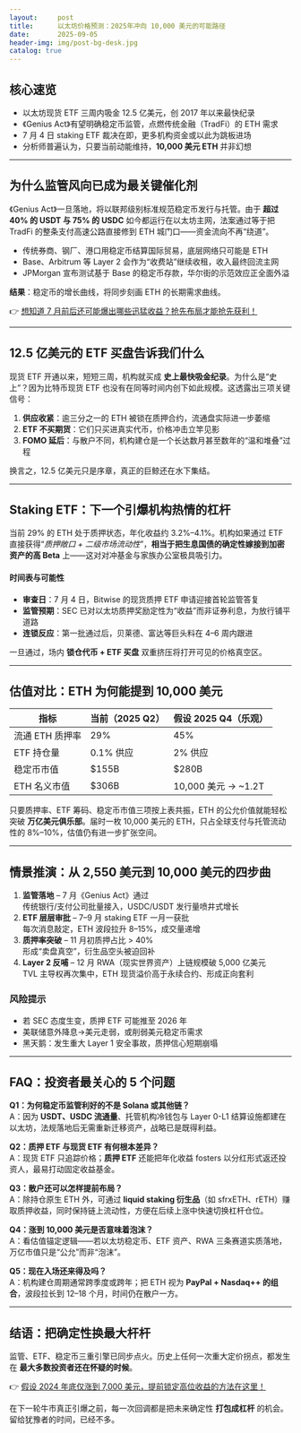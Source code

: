 ```yaml
---
layout:     post
title:      以太坊价格预测：2025年冲向 10,000 美元的可能路径
date:       2025-09-05
header-img: img/post-bg-desk.jpg
catalog: true
---
```


## 核心速览

- 以太坊现货 ETF 三周内吸金 12.5 亿美元，创 2017 年以来最快纪录  
- 《Genius Act》有望明确稳定币监管，点燃传统金融（TradFi）的 ETH 需求  
- 7 月 4 日 staking ETF 裁决在即，更多机构资金或以此为跳板进场  
- 分析师普遍认为，只要当前动能维持，**10,000 美元 ETH** 并非幻想  

---

## 为什么监管风向已成为最关键催化剂

《Genius Act》一旦落地，将以联邦级别标准规范稳定币发行与托管。由于 **超过 40% 的 USDT 与 75% 的 USDC** 如今都运行在以太坊主网，法案通过等于把 TradFi 的整条支付高速公路直接修到 ETH 城门口——资金流向不再“绕道”。

- 传统券商、钢厂、港口用稳定币结算国际贸易，底层网络只可能是 ETH  
- Base、Arbitrum 等 Layer 2 会作为“收费站”继续收租，收入最终回流主网  
- JPMorgan 宣布测试基于 Base 的稳定币存款，华尔街的示范效应正全面外溢  

**结果**：稳定币的增长曲线，将同步刻画 ETH 的长期需求曲线。

👉 [想知道 7 月前后还可能爆出哪些迅猛收益？抢先布局才能抢先获利！](https://okxdog.com/)

---

## 12.5 亿美元的 ETF 买盘告诉我们什么

现货 ETF 开通以来，短短三周，机构就买成 **史上最快吸金纪录**。为什么是“史上”？因为比特币现货 ETF 也没有在同等时间内创下如此规模。这透露出三项关键信号：

1. **供应收紧**：逾三分之一的 ETH 被锁在质押合约，流通盘实际进一步萎缩  
2. **ETF 不买期货**：它们只买进真实代币，价格冲击立竿见影  
3. **FOMO 延后**：与散户不同，机构建仓是一个长达数月甚至数年的“温和堆叠”过程  

换言之，12.5 亿美元只是序章，真正的巨鲸还在水下集结。

---

## Staking ETF：下一个引爆机构热情的杠杆

当前 29% 的 ETH 处于质押状态，年化收益约 3.2%–4.1%。机构如果通过 ETF 直接获得“*质押敞口 + 二级市场流动性*”，**相当于把生息国债的确定性嫁接到加密资产的高 Beta** 上——这对对冲基金与家族办公室极具吸引力。

#### 时间表与可能性

- **审查日**：7 月 4 日，Bitwise 的现货质押 ETF 申请迎接首轮监管答复  
- **监管预期**：SEC 已对以太坊质押奖励定性为“收益”而非证券利息，为放行铺平道路  
- **连锁反应**：第一批通过后，贝莱德、富达等巨头料在 4–6 周内跟进  

一旦通过，场内 **锁仓代币 + ETF 买盘** 双重挤压将打开可见的价格真空区。

---

## 估值对比：ETH 为何能提到 10,000 美元

| 指标 | 当前（2025 Q2） | 假设 2025 Q4（乐观） |
|---|---|---|
| 流通 ETH 质押率 | 29% | 45% |
| ETF 持仓量 | 0.1% 供应 | 2% 供应 |
| 稳定币市值 | $155B | $280B |
| ETH 名义市值 | $306B | 10,000 美元 → ~1.2T |

只要质押率、ETF 筹码、稳定币市值三项按上表共振，ETH 的公允价值就能轻松突破 **万亿美元俱乐部**。届时一枚 10,000 美元的 ETH，只占全球支付与托管流动性的 8%–10%，估值仍有进一步扩张空间。

---

## 情景推演：从 2,550 美元到 10,000 美元的四步曲

1. **监管落地** – 7 月《Genius Act》通过  
   传统银行/支付公司批量接入，USDC/USDT 发行量喷井式增长  
2. **ETF 层层审批** – 7–9 月 staking ETF 一月一获批  
   每次消息敲定，ETH 波段拉升 8–15%，成交量递增  
3. **质押率突破** – 11 月初质押占比 > 40%  
   形成“卖盘真空”，衍生品空头被迫回补  
4. **Layer 2 反哺** – 12 月 RWA（现实世界资产）上链规模破 5,000 亿美元  
   TVL 主导权再次集中，ETH 现货溢价高于永续合约、形成正向套利  

### 风险提示

- 若 SEC 态度生变，质押 ETF 可能推至 2026 年  
- 美联储意外降息→美元走弱，或削弱美元稳定币需求  
- 黑天鹅：发生重大 Layer 1 安全事故，质押信心短期崩塌  

---

## FAQ：投资者最关心的 5 个问题

**Q1：为何稳定币监管利好的不是 Solana 或其他链？**  
A：因为 **USDT、USDC 流通量**、托管机构冷钱包与 Layer 0-L1 结算设施都建在以太坊，法规落地后无需重新迁移资产，战略已是既得利益。

**Q2：质押 ETF 与现货 ETF 有何根本差异？**  
A：现货 ETF 只追踪价格；**质押 ETF** 还能把年化收益 fosters 以分红形式返还投资人，最易打动固定收益基金。

**Q3：散户还可以怎样提前布局？**  
A：除持仓原生 ETH 外，可通过 **liquid staking 衍生品**（如 sfrxETH、rETH）赚取质押收益，同时保持链上流动性，方便在后续上涨中快速切换杠杆仓位。

**Q4：涨到 10,000 美元是否意味着泡沫？**  
A：看估值锚定逻辑——若以太坊稳定币、ETF 资产、RWA 三条赛道实质落地，万亿市值只是“公允”而非“泡沫”。

**Q5：现在入场还来得及吗？**  
A：机构建仓周期通常跨季度或跨年；把 ETH 视为 **PayPal + Nasdaq++ 的组合**，波段拉长到 12–18 个月，时间仍在散户一方。

---

## 结语：把确定性换最大杆杆

监管、ETF、稳定币三重引擎已同步点火。历史上任何一次重大定价拐点，都发生在 **最大多数投资者还在怀疑的时候**。  

👉 [假设 2024 年底仅涨到 7,000 美元，提前锁定高位收益的方法在这里！](https://okxdog.com/)

在下一轮牛市真正引爆之前，每一次回调都是把未来确定性 **打包成杠杆** 的机会。留给犹豫者的时间，已经不多。